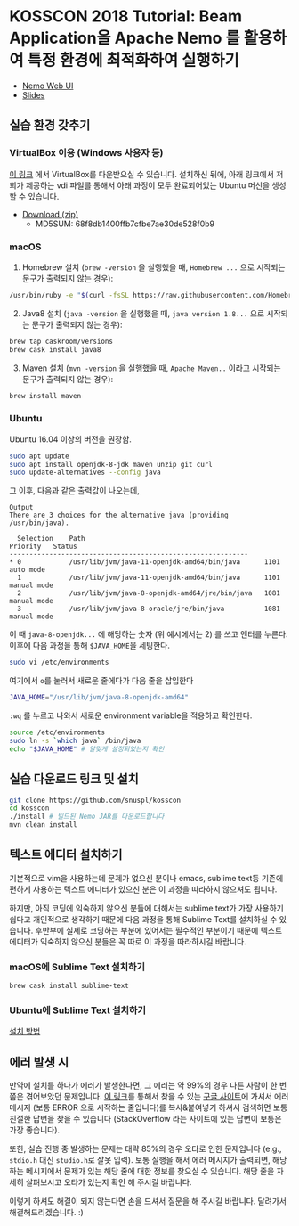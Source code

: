 # KOSSCON 2018 Tutorial: Beam Application을 Apache Nemo 를 활용하여 특정 환경에 최적화하여 실행하기

* [Nemo Web UI](https://nemowebui.snuspl.snu.ac.kr:50443)
* [Slides](https://snuspl.snu.ac.kr:50443/static/KOSSCON2018-Slides.pdf)

## 실습 환경 갖추기

### VirtualBox 이용 (Windows 사용자 등)

[이 링크](https://download.virtualbox.org/virtualbox/5.2.22/VirtualBox-5.2.22-126460-Win.exe) 에서 VirtualBox를 다운받으실 수 있습니다. 설치하신 뒤에, 아래 링크에서 저희가 제공하는 vdi 파일를 통해서 아래 과정이 모두 완료되어있는 Ubuntu 머신을 생성할 수 있습니다.

* [Download (zip)](https://snuspl.snu.ac.kr:50443/static/KossconNemo.zip)
  * MD5SUM: 68f8db1400ffb7cfbe7ae30de528f0b9

### macOS

1. Homebrew 설치 (`brew -version` 을 실행했을 때, `Homebrew ...` 으로 시작되는 문구가 출력되지 않는 경우):
```bash
/usr/bin/ruby -e "$(curl -fsSL https://raw.githubusercontent.com/Homebrew/install/master/install)"
```

2. Java8 설치 (`java -version` 을 실행했을 때, `java version 1.8...` 으로 시작되는 문구가 출력되지 않는 경우):
```bash
brew tap caskroom/versions
brew cask install java8
```

3. Maven 설치 (`mvn -version` 을 실행했을 때, `Apache Maven..` 이라고 시작되는 문구가 출력되지 않는 경우):
```bash
brew install maven
```


### Ubuntu

Ubuntu 16.04 이상의 버전을 권장함.

```bash
sudo apt update
sudo apt install openjdk-8-jdk maven unzip git curl
sudo update-alternatives --config java
```

그 이후, 다음과 같은 출력값이 나오는데,

```
Output
There are 3 choices for the alternative java (providing /usr/bin/java).

  Selection    Path                                            Priority   Status
------------------------------------------------------------
* 0            /usr/lib/jvm/java-11-openjdk-amd64/bin/java      1101      auto mode
  1            /usr/lib/jvm/java-11-openjdk-amd64/bin/java      1101      manual mode
  2            /usr/lib/jvm/java-8-openjdk-amd64/jre/bin/java   1081      manual mode
  3            /usr/lib/jvm/java-8-oracle/jre/bin/java          1081      manual mode
```

이 때 `java-8-openjdk...` 에 해당하는 숫자 (위 예시에서는 2) 를 쓰고 엔터를 누른다.
이후에 다음 과정을 통해 `$JAVA_HOME`을 세팅한다.

```bash
sudo vi /etc/environments
```

여기에서 `o`를 눌러서 새로운 줄에다가 다음 줄을 삽입한다

```sh
JAVA_HOME="/usr/lib/jvm/java-8-openjdk-amd64"
```

`:wq` 를 누르고 나와서 새로운 environment variable을 적용하고 확인한다.

```bash
source /etc/environments
sudo ln -s `which java` /bin/java
echo "$JAVA_HOME" # 알맞게 설정되었는지 확인
```

## 실습 다운로드 링크 및 설치

```bash
git clone https://github.com/snuspl/kosscon
cd kosscon
./install # 빌드된 Nemo JAR를 다운로드합니다
mvn clean install
```

## 텍스트 에디터 설치하기

기본적으로 vim을 사용하는데 문제가 없으신 분이나 emacs, sublime text등 기존에 편하게 사용하는 텍스트 에디터가 있으신 분은 이 과정을 따라하지 않으셔도 됩니다.

하지만, 아직 코딩에 익숙하지 않으신 분들에 대해서는 sublime text가 가장 사용하기 쉽다고 개인적으로 생각하기 때문에 다음 과정을 통해 Sublime Text를 설치하실 수 있습니다. 후반부에 실제로 코딩하는 부분에 있어서는 필수적인 부분이기 때문에 텍스트 에디터가 익숙하지 않으신 분들은 꼭 따로 이 과정을 따라하시길 바랍니다.

### macOS에 Sublime Text 설치하기

```bash
brew cask install sublime-text
```

### Ubuntu에 Sublime Text 설치하기

[설치 방법](https://www.sublimetext.com/docs/3/linux_repositories.html#apt)

## 에러 발생 시

만약에 설치를 하다가 에러가 발생한다면, 그 에러는 약 99%의 경우 다른 사람이 한 번쯤은 겪어보았던 문제입니다. [이 링크](https://www.google.com)를 통해서 찾을 수 있는 [구글 사이트](https://www.google.com)에 가셔서 에러 메시지 (보통 ERROR 으로 시작하는 줄입니다)를 복사&붙여넣기 하셔서 검색하면 보통 친절한 답변을 찾을 수 있습니다 (StackOverflow 라는 사이트에 있는 답변이 보통은 가장 좋습니다).

또한, 실습 진행 중 발생하는 문제는 대략 85%의 경우 오타로 인한 문제입니다 (e.g., `stdio.h` 대신 `studio.h`로 잘못 입력). 보통 실행을 해서 에러 메시지가 출력되면, 해당하는 메시지에서 문제가 있는 해당 줄에 대한 정보를 찾으실 수 있습니다. 해당 줄을 자세히 살펴보시고 오타가 있는지 확인 해 주시길 바랍니다.

이렇게 하셔도 해결이 되지 않는다면 손을 드셔서 질문을 해 주시길 바랍니다. 달려가서 해결해드리겠습니다. :)

